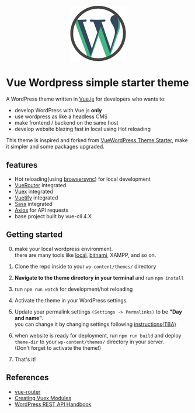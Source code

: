 <p align="center">
  <img src="vue-wordpress-theme-simple-starter.svg" width=30%>
</p>

# Vue Wordpress simple starter theme
A WordPress theme written in [Vue.js](https://jp.vuejs.org/index.html) for developers who wants to:
- develop WordPress with Vue.js **only**
- use wordpress as like a headless CMS
- make frontend / backend on the same host
- develop website blazing fast in local using Hot reloading

This theme is inspired and forked from [VueWordPress Theme Starter](https://github.com/EvanAgee/vuejs-wordpress-theme-starter), make it simpler and some packages upgraded.

## features
- Hot reloading(using [browsersync](https://browsersync.io)) for local development
- [VueRouter](https://github.com/vuejs/vue-router) integrated
- [Vuex](https://github.com/vuejs/vuex) integrated
- [Vuetify](https://vuetifyjs.com) integrated
- [Sass](https://sass-lang.com) integrated
- [Axios](https://github.com/axios/axios) for API requests
- base project built by vue-cli 4.X

## Getting started
0. make your local wordpress environment.  
there are many tools like [local](https://localwp.com/?download), [bitnami](https://bitnami.com/stack/wordpress/installer), XAMPP, and so on.

1. Clone the repo inside to your `wp-content/themes/` directory
2. **Navigate to the theme directory in your terminal** and run `npm install`
3. run `npm run watch` for development/hot reloading
4. Activate the theme in your WordPress settings.
5. Update your permalink settings `(Settings -> Permalinks)` to be **"Day and name"**.  
you can change it by changing settings following [instructions(TBA)](#change-permalinks)

6. when website is ready for deployment, run `npm run build` and deploy `theme-dir` to your `wp-content/themes/` directory in your server.  
(Don't forget to activate the theme!)
7. That's it!

## References
- [vue-router](https://github.com/vuejs/vue-router)
- [Creating Vuex Modules](https://vuex.vuejs.org/en/modules.html)
- [WordPress REST API Handbook](https://developer.wordpress.org/rest-api/)

